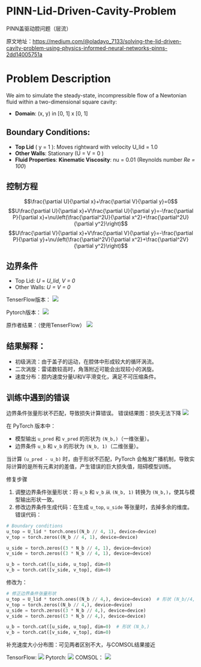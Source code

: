 # PINN-Lid-Driven-Cavity-Problem
PINN盖驱动腔问题（层流）

原文地址：https://medium.com/@oladayo_7133/solving-the-lid-driven-cavity-problem-using-physics-informed-neural-networks-pinns-2dd14005751a

# Problem Description

We aim to simulate the steady-state, incompressible flow of a Newtonian fluid within a two-dimensional square cavity:

- **Domain**: (x, y) in \[0, 1\] x \[0, 1\]
## **Boundary Conditions**:

- **Top Lid** ( y = 1 ): Moves rightward with velocity U_lid = 1.0
- **Other Walls**: Stationary (U = V = 0 )
- **Fluid Properties**: **Kinematic Viscosity**: nu = 0.01 (Reynolds number _Re = 100_)

## 控制方程

$$\frac{\partial U}{\partial x}+\frac{\partial V}{\partial y}=0$$
$$U\frac{\partial U}{\partial x}+V\frac{\partial U}{\partial y}=-\frac{\partial P}{\partial x}+\nu\left(\frac{\partial^2U}{\partial x^2}+\frac{\partial^2U}{\partial y^2}\right)$$
$$U\frac{\partial V}{\partial x}+V\frac{\partial V}{\partial y}=-\frac{\partial P}{\partial y}+\nu\left(\frac{\partial^2V}{\partial x^2}+\frac{\partial^2V}{\partial y^2}\right)$$

## 边界条件

- Top Lid: _U_ = _U_lid_, _V = 0_  
- Other Walls: _U = V = 0_

TenserFlow版本：
![](https://github.com/srrdhy/PINN-Lid-Driven-Cavity-Problem/blob/main/images/3b77b897cba238ff73aafa64993799e.png)

Pytorch版本：
![](https://github.com/srrdhy/PINN-Lid-Driven-Cavity-Problem/blob/main/images/cdf839c75eb2e1ea07ad58e63b664e4.png)

原作者结果：（使用TenserFlow）
![](https://github.com/srrdhy/PINN-Lid-Driven-Cavity-Problem/blob/main/images/Pasted%20image%2020250216153643.png)
## 结果解释：

- 初级涡流：由于盖子的运动，在腔体中形成较大的循环涡流。
- 二次涡旋：雷诺数较高时，角落附近可能会出现较小的涡旋。
- 速度分布：腔内速度分量U和V平滑变化，满足不可压缩条件。

## 训练中遇到的错误

边界条件张量形状不匹配，导致损失计算错误。
错误结果图：损失无法下降
![](https://github.com/srrdhy/PINN-Lid-Driven-Cavity-Problem/blob/main/images/b474cf0760b1bac92b35766be3d951d.png)

在 PyTorch 版本中：
- 模型输出 `u_pred` 和 `v_pred` 的形状为 `(N_b,)`（一维张量）。
- 边界条件 `u_b` 和 `v_b` 的形状为 `(N_b, 1)`（二维张量）。

当计算 `(u_pred - u_b)` 时，由于形状不匹配，PyTorch 会触发广播机制，导致实际计算的是所有元素对的差值，产生错误的巨大损失值，阻碍模型训练。

修复步骤
1. 调整边界条件张量形状：将 `u_b` 和 `v_b` 从 `(N_b, 1)` 转换为 `(N_b,)`，使其与模型输出形状一致。
2. 修改边界条件生成代码：在生成 `u_top`, `u_side` 等张量时，去掉多余的维度。
错误代码：
```python
# Boundary conditions
u_top = U_lid * torch.ones((N_b // 4, 1), device=device)
v_top = torch.zeros((N_b // 4, 1), device=device)

u_side = torch.zeros((3 * N_b // 4, 1), device=device)
v_side = torch.zeros((3 * N_b // 4, 1), device=device)

u_b = torch.cat([u_side, u_top], dim=0)
v_b = torch.cat([v_side, v_top], dim=0)
```
修改为：
```python
# 修正边界条件张量形状
u_top = U_lid * torch.ones((N_b // 4,), device=device)  # 形状 (N_b//4,)
v_top = torch.zeros((N_b // 4,), device=device)
u_side = torch.zeros((3 * N_b // 4,), device=device)
v_side = torch.zeros((3 * N_b // 4,), device=device)

u_b = torch.cat([u_side, u_top], dim=0)  # 形状 (N_b,)
v_b = torch.cat([v_side, v_top], dim=0)
```
补充速度大小分布图：可见两者区别不大，与COMSOL结果接近

TensorFlow:
![](https://github.com/srrdhy/PINN-Lid-Driven-Cavity-Problem/blob/main/images/%E5%B1%82%E6%B5%81%E7%9B%96%E8%85%94%E9%80%9F%E5%BA%A6%E5%A4%A7%E5%B0%8F%E5%88%86%E5%B8%83%E5%9B%BE_tf.png)
Pytorch:
![](https://github.com/srrdhy/PINN-Lid-Driven-Cavity-Problem/blob/main/images/%E5%B1%82%E6%B5%81%E7%9B%96%E8%85%94%E9%80%9F%E5%BA%A6%E5%A4%A7%E5%B0%8F%E5%88%86%E5%B8%83%E5%9B%BE_torch.png)
COMSOL：
![](https://github.com/srrdhy/PINN-Lid-Driven-Cavity-Problem/blob/main/images/comsol%E7%BB%93%E6%9E%9C.jpg)

